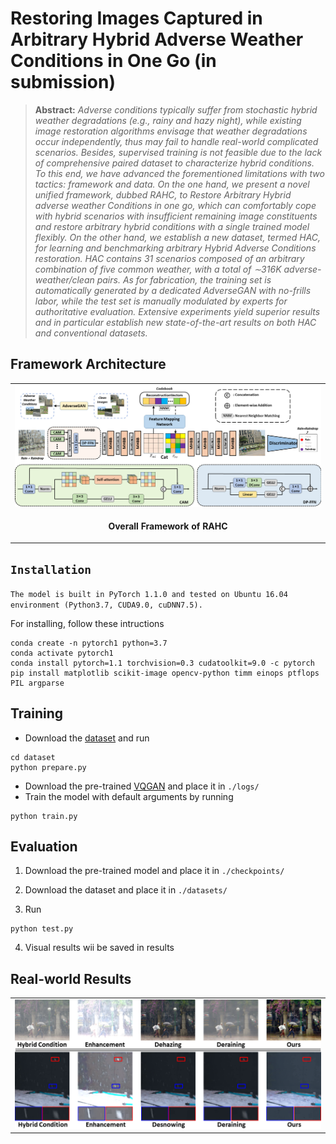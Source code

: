 # Restoring Images Captured in Arbitrary Hybrid Adverse Weather Conditions in One Go (in submission)



> **Abstract:** *Adverse conditions typically suffer from stochastic hybrid weather degradations (e.g., rainy and hazy night), while existing image restoration algorithms envisage that weather degradations occur independently, thus may fail to handle real-world complicated scenarios. Besides, supervised training is not feasible due to the lack of comprehensive paired dataset to characterize hybrid conditions. To this end, we have advanced the forementioned limitations with two tactics: framework and data. On the one hand, we present a novel unified framework, dubbed RAHC, to Restore Arbitrary Hybrid adverse weather Conditions in one go, which can comfortably cope with hybrid scenarios with insufficient remaining image constituents and restore arbitrary hybrid conditions with a single trained model flexibly. On the other hand, we establish a new dataset, termed HAC, for learning and benchmarking arbitrary Hybrid Adverse Conditions restoration. HAC contains 31 scenarios composed of an arbitrary combination of five common weather, with a total of ∼316K adverse-weather/clean pairs. As for fabrication, the training set is automatically generated by a dedicated AdverseGAN with no-frills labor, while the test set is manually modulated by experts for authoritative evaluation. Extensive experiments yield superior results and in particular establish new state-of-the-art results on both HAC and conventional datasets.* 

## Framework Architecture
<table>
  <tr>
    <td> <img src = "figures/RAHC.png"> </td>
  </tr>
  <tr>
    <td><p align="center"><b>Overall Framework of RAHC</b></p></td>
  </tr>
</table>





## `Installation`
`The model is built in PyTorch 1.1.0 and tested on Ubuntu 16.04 environment (Python3.7, CUDA9.0, cuDNN7.5).`

For installing, follow these intructions
```
conda create -n pytorch1 python=3.7
conda activate pytorch1
conda install pytorch=1.1 torchvision=0.3 cudatoolkit=9.0 -c pytorch
pip install matplotlib scikit-image opencv-python timm einops ptflops PIL argparse
```

## Training
- Download the [dataset](dataset/README.md) and run

```
cd dataset
python prepare.py
```
-  Download the pre-trained [VQGAN](https://heibox.uni-heidelberg.de/d/2e5662443a6b4307b470/) and place it in `./logs/`
-  Train the model with default arguments by running

```
python train.py
```


## Evaluation

1. Download the pre-trained model and place it in `./checkpoints/`

2. Download the dataset and place it in `./datasets/`

3. Run
```
python test.py
```
4. Visual results wii be saved in results



## Real-world Results
<table>
  <tr>
    <td> <img src = "figures/example.png"> </td>
  </tr>
</table>


